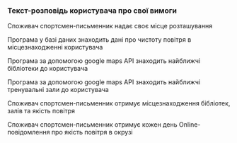 ### Текст-розповідь користувача про свої вимоги

Споживач спортсмен-письменник надає своє місце розташування

Програма у базі даних знаходить дані про чистоту повітря в місцезнаходженні користувача

Програма за допомогою google maps API знаходить найближчі бібліотеки до користувача

Програма за допомогою google maps API знаходить найближчі тренувальні зали до користувача

Споживач спортсмен-письменник отримує місцезнаходження бібліотек, залів та якість повітря

Споживач спортсмен-письменник отримує кожен день Online-повідомлення про якість повітря в окрузі
